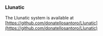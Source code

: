 ### Llunatic

The Llunatic system is available at [https://github.com/donatellosantoro/Llunatic](https://github.com/donatellosantoro/Llunatic)